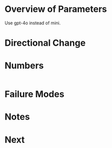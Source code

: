 # Overview of Parameters

Use gpt-4o instead of mini.

# Directional Change



# Numbers

```

```

# Failure Modes


# Notes


# Next



